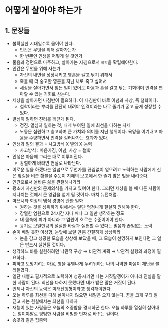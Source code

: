 # 어떻게 살아야 하는가

## 1. 문장들&#x20;

* 불확실한 시대일수록 물어야 한다.
  * 인간은 무엇을 위해 살아가는가
  * 한 번뿐인 인생을 어떻게 살 것인가
* 물음과 정면으로 마주하고, 살아가는 지침으로서 `철학`을 확립해야한다.
* 인간은 무엇을 위해 사는가
  * 자신의 내면을 성장시키고 영혼을 갈고 닦기 위해서
  * 죽을 때 더 숭고한 영혼을 지닌 채로 죽고 싶어서
  * 세상을 살아가면서 힘든 일이 있어도 마음과 혼을 갈고 닦는 기회이며 인격을 연마할 수 있는 기회로 삼는다.
* 세상을 살아가면 나침반이 필요하다. 이 나침판이 바로 이념과 사상, 즉 철학이다.
  * 철학이라는 뿌리를 단단히 내려야 인격이라는 나무 줄기가 굵고 곧게 성장할 수 있다.
* 열심히 일하면 진리를 깨닫게 된다.
  * 정진. 열심히 일하는 것, 내게 부여된 일에 최선을 다하는 자세
  * 노동은 심원하고 숭고하며 큰 가치와 의미를 지닌 행위이다. 욕망을 이겨내고 마음을 수양하면서 인격을 길러나가는 효과가 있다.
* 인생과 일의 결과 = 사고방식 X 열의 X 능력
  * 사고방식 : 마음가짐, 이념, 사상 = 철학
* 인생은 마음에 그리는 대로 이루어진다.
  * 강렬하게 바라면 현실로 나타난다.
* 이로운 일을 하겠다는 일념으로 무언가를 끊임없이 얻으려고 노력하는 사람에게 신은 앞길을 비춘 횃불을 주듯이 지혜의 보고에서 한 줄기 밝은 빛을 내려준다.
* 인간으로서 올바른 삶을 관철해나가라
* 평소에 자신만의 문제의식을 가지고 있어야 한다. 그러면 세상을 볼 때 다른 사람이 지나치는 것에서 큰 영감을 얻게 될 것이다. 마치 뉴턴처럼.
* 마쓰시타 회장의 댐식 경영에 관한 일화
  * 원하는 것을 성취하기 위해서는 일단 엄청나게 절실히 원해야 한다.
  * 강렬한 염원으로 24시간 자나 깨나 그 일만 생각하는 정도
  * 내 몸속에 피가 아니라 그 염원이 흐르는 수준이어야 한다.
  * 광기로 보일만큼의 절실한 바람과 실현할 수 있다는 믿음과 끊임없는 노력
* 손이 베일 듯한 이상형, 눈앞에 보일 만큼 간절하게 상상하라
  * 눈을 감고 성공한 모습을 상상해 보았을 때, 그 모습이 선명하게 보인다면 그 일은 반드시 실현될 것이다.
* 생각하느 바를 실현하려면 낙관적 구상 → 비관적 계획 → 낙관적 실행의 과정이 필요하다.
* 피하고 도망치려는 마음, 병을 유별나게 두려워하는 나의 나약한 마음이 재난을 불러들였다.
* 일단 내뱉고 필사적으로 노력하여 성공시키면 나는 거짓말쟁이가 아니라 진실을 말한 사람이 된다. 최선을 다하지 못했다면 내가 뱉은 말은 거짓이 된다.
* 언제나 자신의 능력은 미래진행형이라고 생각해야한다.
* 오늘 하루를 최선을 다해 살아내지 않으면 내일은 오지 않는다. 꿈을 크게 꾸되 발 딛고 사는 현실에서는 최선을 다하자
* 재능이 있는 사람들은 오늘의 소중함을 경시하곤 한다. 오늘 하루를 열심히 살아내는 힘이야말로 평범한 사람을 비범한 인재로 바꾸는 길이다.
* 송곳과 같은 집중력
